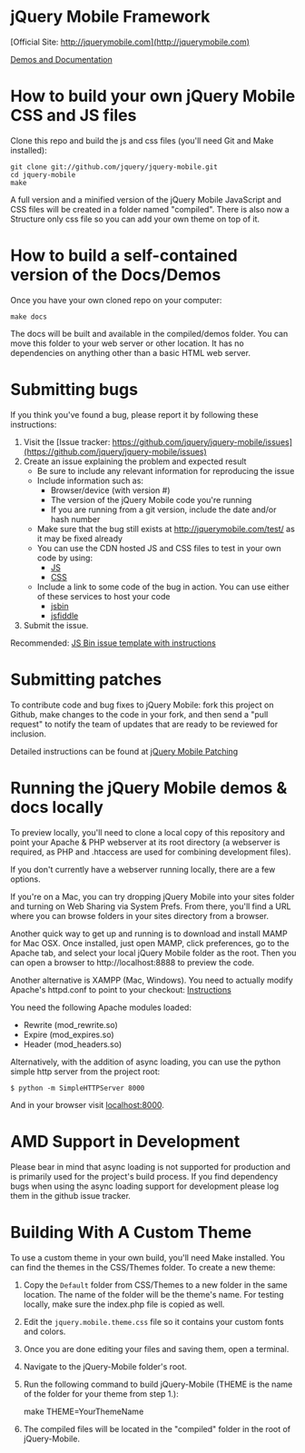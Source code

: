 jQuery Mobile Framework
=======================
[Official Site: http://jquerymobile.com](http://jquerymobile.com)

[Demos and Documentation](http://jquerymobile.com/test/)

How to build your own jQuery Mobile CSS and JS files
====================================================
Clone this repo and build the js and css files (you'll need Git and Make installed):

    git clone git://github.com/jquery/jquery-mobile.git
    cd jquery-mobile
    make

A full version and a minified version of the jQuery Mobile JavaScript and CSS files will be created
in a folder named "compiled". There is also now a Structure only css file so you can add your own theme on top of it.

How to build a self-contained version of the Docs/Demos
=======================================================
Once you have your own cloned repo on your computer:

    make docs

The docs will be built and available in the compiled/demos folder. You can move this folder to your web server or
other location. It has no dependencies on anything other than a basic HTML web server.


Submitting bugs
===============
If you think you've found a bug, please report it by following these instructions:

1. Visit the [Issue tracker: https://github.com/jquery/jquery-mobile/issues](https://github.com/jquery/jquery-mobile/issues)
2. Create an issue explaining the problem and expected result
    - Be sure to include any relevant information for reproducing the issue
    - Include information such as:
        * Browser/device (with version #)
        * The version of the jQuery Mobile code you're running
        * If you are running from a git version, include the date and/or hash number
    - Make sure that the bug still exists at http://jquerymobile.com/test/ as it may be fixed already
    - You can use the CDN hosted JS and CSS files to test in your own code by using:
        * [JS](http://code.jquery.com/mobile/latest/jquery.mobile.min.js)
        * [CSS](http://code.jquery.com/mobile/latest/jquery.mobile.min.css)
    - Include a link to some code of the bug in action. You can use either of these services to host your code
        * [jsbin](http://jsbin.com)
        * [jsfiddle](http://jsfiddle.net)
3. Submit the issue.

Recommended: [JS Bin issue template with instructions](http://jsbin.com/obowiw/edit)

Submitting patches
==================
To contribute code and bug fixes to jQuery Mobile: fork this project on Github, make changes to the code in your fork,
and then send a "pull request" to notify the team of updates that are ready to be reviewed for inclusion.

Detailed instructions can be found at [jQuery Mobile Patching](https://gist.github.com/1294035)

Running the jQuery Mobile demos & docs locally
==============================================
To preview locally, you'll need to clone a local copy of this repository and point your Apache & PHP webserver at its
root directory (a webserver is required, as PHP and .htaccess are used for combining development files).

If you don't currently have a webserver running locally, there are a few options.

If you're on a Mac, you can try dropping jQuery Mobile into your sites folder and turning on Web Sharing via System
Prefs. From there, you'll find a URL where you can browse folders in your sites directory from a browser.

Another quick way to get up and running is to download and install MAMP for Mac OSX. Once installed, just open MAMP,
click preferences, go to the Apache tab, and select your local jQuery Mobile folder as the root. Then you can open a
browser to http://localhost:8888 to preview the code.

Another alternative is XAMPP (Mac, Windows). You need to actually modify Apache's httpd.conf to point to your checkout:
[Instructions](http://www.apachefriends.org/en/xampp.html)

You need the following Apache modules loaded:

* Rewrite (mod\_rewrite.so)
* Expire (mod\_expires.so)
* Header (mod\_headers.so)

Alternatively, with the addition of async loading, you can use the python simple http server from the project root:

    $ python -m SimpleHTTPServer 8000

And in your browser visit [localhost:8000](http://localhost:8000).

AMD Support in Development
==========================

Please bear in mind that async loading is not supported for production and is primarily used for the project's build process. If you find dependency bugs when using the async loading support for development please log them in the github issue tracker.

Building With A Custom Theme
============================
To use a custom theme in your own build, you'll need Make installed. You can find the themes in the CSS/Themes folder.
To create a new theme:

1. Copy the `Default` folder from CSS/Themes to a new folder in the same location. The name of the folder will be the
theme's name. For testing locally, make sure the index.php file is copied as well.
2. Edit the `jquery.mobile.theme.css` file so it contains your custom fonts and colors.
3. Once you are done editing your files and saving them, open a terminal.
4. Navigate to the jQuery-Mobile folder's root.
5. Run the following command to build jQuery-Mobile (THEME is the name of the folder for your theme from step 1.):

    make THEME=YourThemeName

6. The compiled files will be located in the "compiled" folder in the root of jQuery-Mobile.
